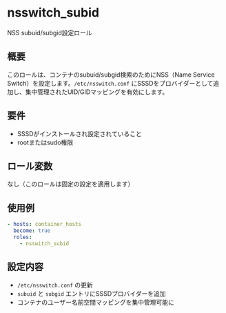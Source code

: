# nsswitch_subid

NSS subuid/subgid設定ロール

## 概要

このロールは、コンテナのsubuid/subgid検索のためにNSS（Name Service Switch）を設定します。`/etc/nsswitch.conf` にSSSDをプロバイダーとして追加し、集中管理されたUID/GIDマッピングを有効にします。

## 要件

- SSSDがインストールされ設定されていること
- rootまたはsudo権限

## ロール変数

なし（このロールは固定の設定を適用します）

## 使用例

```yaml
- hosts: container_hosts
  become: true
  roles:
    - nsswitch_subid
```

## 設定内容

- `/etc/nsswitch.conf` の更新
- `subuid` と `subgid` エントリにSSSDプロバイダーを追加
- コンテナのユーザー名前空間マッピングを集中管理可能に